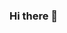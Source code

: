 ### Hi there 👋

<!--
**rmcgranaghan/rmcgranaghan** is a ✨ _special_ ✨ repository because its `README.md` (this file) appears on your GitHub profile.

Here are some ideas to get you started:

- 🔭 I’m currently working on building knowledge graphs, knowledge networks, and [knowledge commons](https://knowledgestructure.pubpub.org/pub/space-knowledge-commons) to answer space science questions
- 🌱 I’m currently learning about facilitating large, diverse teams to be greater than the sum of their parts and to learn together in the *liminal* spaces
- 👯 I’m looking to collaborate on connecting science questions to open science practices ([Helio-KNOW](https://github.com/rmcgranaghan/Helio-KNOW/blob/main/README.md) is a good project for this)
- 🤔 I’m looking for help with tools and realization of knowledge graph ideas
- 💬 Ask me about *[Flourishing Salons](https://twitter.com/FlourishSalons)*
- 😄 Pronouns: he/him
- ⚡ Fun fact: I was a competitive gymnast for the first 20 years of my life
-->
